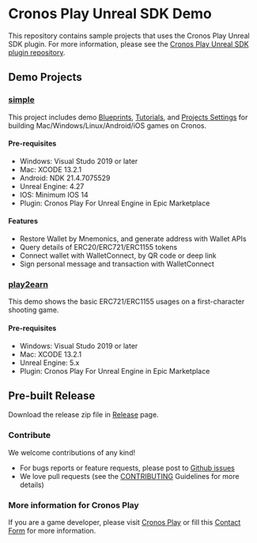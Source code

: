 # Cronos Play Unreal SDK Demo
This repository contains sample projects that uses the Cronos Play Unreal SDK plugin.
For more information, please see the [Cronos Play Unreal SDK plugin repository](https://github.com/crypto-com/play-unreal-plugin).

## Demo Projects
### [simple](https://github.com/cronos-labs/play-unreal-demo/tree/main/simple)
This project includes demo [Blueprints](https://github.com/cronos-labs/play-unreal-demo/tree/main/simple/Content/CronosPlayUnreal/Blueprint), [Tutorials](https://github.com/cronos-labs/play-unreal-demo/tree/main/simple/Content/Tutorial/), and [Projects Settings](https://github.com/cronos-labs/play-unreal-demo/tree/main/simple/Config) for building Mac/Windows/Linux/Android/iOS games on Cronos.

#### Pre-requisites
- Windows: Visual Studo 2019 or later
- Mac: XCODE 13.2.1
- Android: NDK 21.4.7075529
- Unreal Engine: 4.27
- IOS: Minimum IOS 14
- Plugin: Cronos Play For Unreal Engine in Epic Marketplace

#### Features
- Restore Wallet by Mnemonics, and generate address with Wallet APIs
- Query details of ERC20/ERC721/ERC1155 tokens
- Connect wallet with WalletConnect, by QR code or deep link
- Sign personal message and transaction with WalletConnect

### [play2earn](https://github.com/cronos-labs/play-unreal-demo/tree/main/play2earn)
This demo shows the basic ERC721/ERC1155 usages on a first-character shooting game.

#### Pre-requisites
- Windows: Visual Studo 2019 or later
- Mac: XCODE 13.2.1
- Unreal Engine: 5.x
- Plugin: Cronos Play For Unreal Engine in Epic Marketplace

## Pre-built Release
Download the release zip file in [Release](https://github.com/cronos-labs/play-unreal-demo/releases) page.

### Contribute
We welcome contributions of any kind!
- For bugs reports or feature requests, please post to [Github issues](https://github.com/cronos-labs/play-unreal-plugin/issues/new)
- We love pull requests (see the [CONTRIBUTING](CONTRIBUTING.md) Guidelines for more details)

### More information for Cronos Play
If you are a game developer, please visit [Cronos Play](https://cronos.org/play) or fill this [Contact Form](https://airtable.com/shrFiQnLrcpeBp2lS) for more information.
